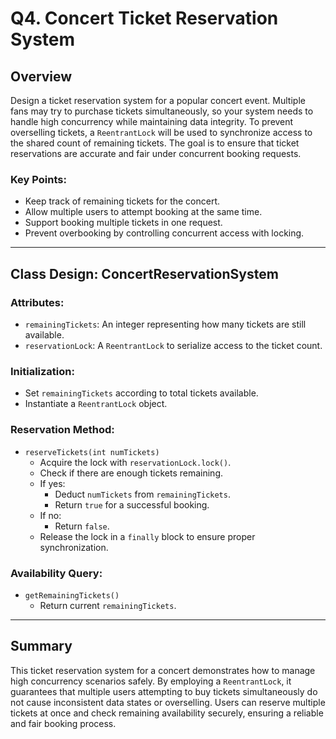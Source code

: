 # Q4. Concert Ticket Reservation System

## Overview

Design a ticket reservation system for a popular concert event. Multiple fans may try to purchase tickets simultaneously, so your system needs to handle high concurrency while maintaining data integrity. To prevent overselling tickets, a `ReentrantLock` will be used to synchronize access to the shared count of remaining tickets. The goal is to ensure that ticket reservations are accurate and fair under concurrent booking requests.

### Key Points:
- Keep track of remaining tickets for the concert.
- Allow multiple users to attempt booking at the same time.
- Support booking multiple tickets in one request.
- Prevent overbooking by controlling concurrent access with locking.

---

## Class Design: ConcertReservationSystem

### Attributes:
- `remainingTickets`: An integer representing how many tickets are still available.
- `reservationLock`: A `ReentrantLock` to serialize access to the ticket count.

### Initialization:
- Set `remainingTickets` according to total tickets available.
- Instantiate a `ReentrantLock` object.

### Reservation Method:
- `reserveTickets(int numTickets)`
    - Acquire the lock with `reservationLock.lock()`.
    - Check if there are enough tickets remaining.
    - If yes:
        - Deduct `numTickets` from `remainingTickets`.
        - Return `true` for a successful booking.
    - If no:
        - Return `false`.
    - Release the lock in a `finally` block to ensure proper synchronization.

### Availability Query:
- `getRemainingTickets()`
    - Return current `remainingTickets`.

---

## Summary
This ticket reservation system for a concert demonstrates how to manage high concurrency scenarios safely. By employing a `ReentrantLock`, it guarantees that multiple users attempting to buy tickets simultaneously do not cause inconsistent data states or overselling. Users can reserve multiple tickets at once and check remaining availability securely, ensuring a reliable and fair booking process.
